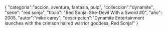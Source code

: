 {
    "categoria":"accion, aventura, fantasia, pulp",
    "colleccion":"dynamite",
    "serie": "red sonja",
    "titulo": "Red Sonja: She-Devil With a Sword #0",
    "año": 2005,
    "autor":"mike carey",
    "descripcion":"Dynamite Entertainment launches with the crimson haired warrior goddess, Red Sonja!"
}
